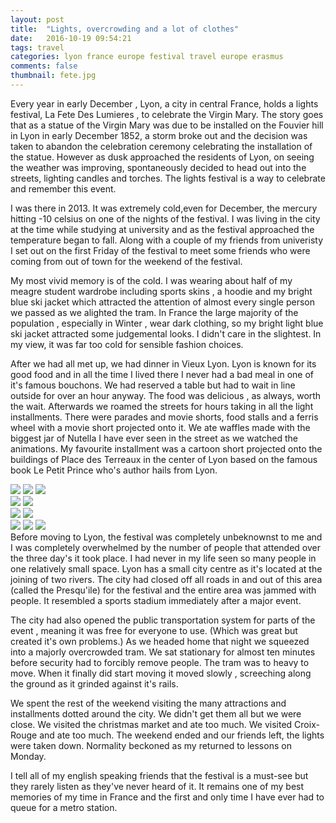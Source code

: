 ```yaml
---
layout: post
title:  "Lights, overcrowding and a lot of clothes"
date:   2016-10-19 09:54:21
tags: travel
categories: lyon france europe festival travel europe erasmus 
comments: false
thumbnail: fete.jpg
---
```



Every year in early December , Lyon, a city in central France, holds a lights festival, La Fete Des Lumieres , to celebrate the Virgin Mary. The story goes that as a statue of the Virgin Mary was due to be installed on the Fouvier hill in Lyon in early December 1852, a storm broke out and the decision was taken to abandon the celebration ceremony celebrating the installation of the statue. However as dusk approached the residents of Lyon, on seeing the weather was improving, spontaneously decided to head out into the streets, lighting candles and torches. The lights festival is a way to celebrate and remember this event.

I was there in 2013. It was extremely cold,even for December, the mercury hitting -10 celsius on one of the nights of the festival. I was living in the city at the time while studying at university and as the festival approached the temperature began to fall. Along with a couple of my friends from univeristy I set out on the first Friday of the festival to meet some friends who were coming from out of town for the weekend of the festival.

My most vivid memory is of the cold. I was wearing about half of my meagre student wardrobe including sports skins , a hoodie and my bright blue ski jacket which attracted the attention of almost every single person we passed as we alighted the tram. In France the large majority of the population , especially in Winter , wear dark clothing, so my bright light blue ski jacket attracted some judgemental looks. I didn't care in the slightest. In my view, it was far too cold for sensible fashion choices.

After we had all met up, we had dinner in Vieux Lyon. Lyon is known for its good food and in all the time I lived there I never had a bad meal in one of it's famous bouchons. We had reserved a table but had to wait in line outside for over an hour anyway. The food was delicious , as always, worth the wait. Afterwards we roamed the streets for hours taking in all the light installments.  There were parades and movie shorts, food stalls and a ferris wheel with a movie short projected onto it. We ate waffles made with the biggest jar of Nutella I have ever seen in the street as we watched the animations. My favourite installment was a cartoon short projected onto the buildings of Place des Terreaux in the center of Lyon based on the famous book Le Petit Prince who's author hails from Lyon.


<div class="image-gallery row">
	<div class="col-md-12">
		<div class="col-md-5">
			<img class=" col-md-12 gallery-1" src="{{baseurl}}/assets/fete1.jpg"/>
			<img class=" col-md-12 gallery-2" src="{{baseurl}}/assets/fete3.jpg"/>
			<img class=" col-md-12 gallery-5" src="{{baseurl}}/assets/fete6.jpg"/>
		</div>
		<div class="col-md-7">
			<img class="gallery-3" src="{{baseurl}}/assets/fete2.jpg"/>
			<img class="gallery-4" src="{{baseurl}}/assets/fete4.jpg"/>
		</div>
	</div>
	<div class="col-md-12">
		<div class="col-md-7">
			<img class=" col-md-12 gallery-1" src="{{baseurl}}/assets/fete1.jpg"/>
			<img class=" col-md-12 gallery-2" src="{{baseurl}}/assets/fete3.jpg"/>
		</div>
		<div class="col-md-5">
			<img class="col-md-12 gallery-3" src="{{baseurl}}/assets/fete2.jpg"/>
			<img class="col-md-12 col-md-12 gallery-4" src="{{baseurl}}/assets/fete4.jpg"/>
			<img class="col-md-12 gallery-5" src="{{baseurl}}/assets/fete6.jpg"/>
		</div>
	</div>
</div>
Before moving to Lyon, the festival was completely unbeknownst to me and I was completely overwhelmed by the number of people that attended over the three day's it took place. I had never in my life seen so many people in one relatively small space.  Lyon has a small city centre as it's located at the joining of two rivers. The city had closed off all roads in and out of this area (called the Presqu'ile) for the festival and the entire area was jammed with people. It resembled a sports stadium immediately after a major event. 

The city had also opened the public transportation system for parts of the event , meaning it was free for everyone to use. (Which was great but created it's own problems.) As we headed home that night we squeezed into a majorly overcrowded tram. We sat stationary for almost ten minutes before security had to forcibly remove people. The tram was to heavy to move. When it finally did start moving it moved slowly , screeching along the ground as it grinded against it's rails.

We spent the rest of the weekend visiting the many attractions and installments dotted around the city. We didn't get them all but we were close. We visited the christmas market and ate too much. We visited Croix-Rouge and ate too much. The weekend ended and our friends left, the lights were taken down. Normality beckoned as my returned to lessons on Monday.

I tell all of my english speaking friends that the festival is a must-see but they rarely listen as they've never heard of it. It remains one of my best memories of my time in France and the first and only time I have ever had to queue for a metro station.



